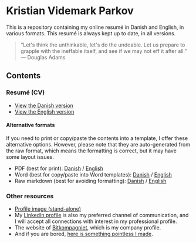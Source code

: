 # Kristian Videmark Parkov

This is a repository containing my online resumé in Danish and English, in various formats. This resumé is always kept up to date, in all versions.

> “Let's think the unthinkable, let's do the undoable. Let us prepare to grapple with the ineffable itself, and see if we may not eff it after all.” &mdash; Douglas Adams

## Contents

### Resumé (CV)

- [View the Danish version](CV_danish.md)
- [View the English version](CV_english.md)

#### Alternative formats

If you need to print or copy/paste the contents into a template, I offer these alternative options. However, please note that they are auto-generated from the raw format, which means the formatting is correct, but it may have some layout issues.

- PDF (best for print): [Danish](CV_danish.pdf) / [English](CV_english.pdf)
- Word (best for copy/paste into Word templates): [Danish](CV_danish.docx) / [English](CV_english.docx)
- Raw markdown (best for avoiding formatting): [Danish](https://raw.githubusercontent.com/kparkov/kvp/master/CV_danish.md) / [English](https://raw.githubusercontent.com/kparkov/kvp/master/CV_english.md)

### Other resources

- [Profile image (stand-alone)](profile.jpg)
- My [LinkedIn profile](https://www.linkedin.com/in/kparkov/) is also my preferred channel of communication, and I will accept all connections with interest in my professional profile.
- The website of [Bitkompagniet](http://bitkompagniet.dk/), which is my company profile.
- And if you are bored, [here is something pointless I made](http://showcase.parkov.dk/cardgame/).